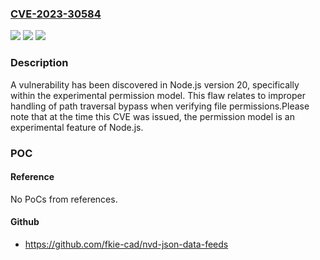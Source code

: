 ### [CVE-2023-30584](https://cve.mitre.org/cgi-bin/cvename.cgi?name=CVE-2023-30584)
![](https://img.shields.io/static/v1?label=Product&message=Node.js&color=blue)
![](https://img.shields.io/static/v1?label=Version&message=20.3.1%3C%2020.3.1%20&color=brighgreen)
![](https://img.shields.io/static/v1?label=Vulnerability&message=n%2Fa&color=brighgreen)

### Description

A vulnerability has been discovered in Node.js version 20, specifically within the experimental permission model. This flaw relates to improper handling of path traversal bypass when verifying file permissions.Please note that at the time this CVE was issued, the permission model is an experimental feature of Node.js.

### POC

#### Reference
No PoCs from references.

#### Github
- https://github.com/fkie-cad/nvd-json-data-feeds

